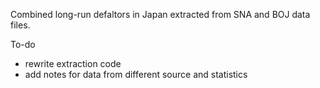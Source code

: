 Combined long-run defaltors in Japan extracted from SNA and BOJ data files.

To-do
- rewrite extraction code
- add notes for data from different source and statistics
